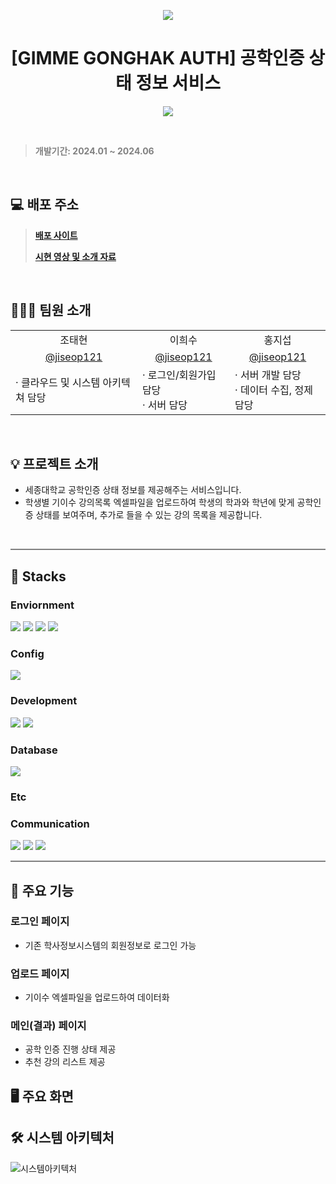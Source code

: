 
<p align="center">
  <img src="https://github.com/Sejong-Java-Study/Gimme-Gonghak-Auth/assets/104052493/343b7e54-c227-49e2-95ee-bb1d3c7aa1e8">
</p>

<h1 align="center">[GIMME GONGHAK AUTH] 공학인증 상태 정보 서비스 </h1>
<p align="center"><a href="https://hits.seeyoufarm.com"><img src="https://hits.seeyoufarm.com/api/count/incr/badge.svg?url=https%3A%2F%2Fgithub.com%2Fparkyolo%2FminiHanaInsurance&count_bg=%232BB1A9&title_bg=%23555555&icon=&icon_color=%23E7E7E7&title=hits&edge_flat=false"/></a></p>

<br>

> <p style="color:gray; font-weight:bold;"></p>
> <p style="color:gray; font-weight:bold;">개발기간: 2024.01 ~ 2024.06</p>

<br>

## 💻 배포 주소

> <p style="color:gray; font-weight:bold;"><a href="공란">배포 사이트</a><p>
> <p style="color:gray; font-weight:bold;"><a href="공란">시현 영상 및 소개 자료</a></p>

<br>

## 🙋🏻‍♀️ 팀원 소개
<table>
    <tr>
      <td align="center">조태현</td>
      <td align="center">이희수</td>
      <td align="center">홍지섭</td>
    </tr>
    <tr>
      <td align="center"><a href="https://github.com/jiseop121">@jiseop121</a></td>
      <td align="center"><a href="https://github.com/jiseop121">@jiseop121</a></td>
      <td align="center"><a href="https://github.com/jiseop121">@jiseop121</a></td>
    </tr>
    <tr>
      <td>&middot; 클라우드 및 시스템 아키텍쳐 담당</td>
      <td>&middot; 로그인/회원가입 담당 <br>&middot; 서버 담당</td>
      <td>&middot; 서버 개발 담당 <br>&middot; 데이터 수집, 정제 담당</td>
    </tr>
</table>

<br>

## 💡 프로젝트 소개
- 세종대학교 공학인증 상태 정보를 제공해주는 서비스입니다.
- 학생별 기이수 강의목록 엑셀파일을 업로드하여 학생의 학과와 학년에 맞게 공학인증 상태를 보여주며, 추가로 들을 수 있는 강의 목록을 제공합니다.

<br>

<hr style="border:0; height:2px; background:gray;">

## 🐸 Stacks

### Enviornment
<img src="https://img.shields.io/badge/VISUAL STUDIO CODE-007ACC?style=flat-square&logo=visualstudiocode&logoColor=white">  <img src="https://img.shields.io/badge/GIT-F05032?style=flat-square&logo=git&logoColor=white">  <img src="https://img.shields.io/badge/GITHUB-181717?style=flat-square&logo=github&logoColor=white">  <img src="https://img.shields.io/badge/PyCharm-181717?style=flat-square&logo=pycharm&logoColor=white">

### Config
<img src="https://img.shields.io/badge/NPM-CB3837?style=flat-square&logo=npm&logoColor=white">

### Development
<img src="https://img.shields.io/badge/Spring-6DB33F?style=flat-square&logo=spring&logoColor=white">  <img src="https://img.shields.io/badge/React-61DAFB?style=flat-square&logo=React&logoColor=white">  

### Database
<img src="https://img.shields.io/badge/AmazonRDS-527FFF?style=flat-square&logo=AmazonRDS&logoColor=white">

### Etc

### Communication
<img src="https://img.shields.io/badge/NOTION-000000?style=flat-square&logo=notion&logoColor=white">  <img src="https://img.shields.io/badge/GITHUB-181717?style=flat-square&logo=github&logoColor=white">
<img src="https://img.shields.io/badge/JIRA-0052CC?style=flat-square&logo=jira&logoColor=white">


<hr style="border:0; height:2px; background:gray;">

## 📖 주요 기능
### 로그인 페이지
- 기존 학사정보시스템의 회원정보로 로그인 가능
  
### 업로드 페이지
- 기이수 엑셀파일을 업로드하여 데이터화

### 메인(결과) 페이지
- 공학 인증 진행 상태 제공
- 추천 강의 리스트 제공
 

## 🖥️ 주요 화면


## 🛠️ 시스템 아키텍처
![시스템아키텍처]({이미지삽입})
